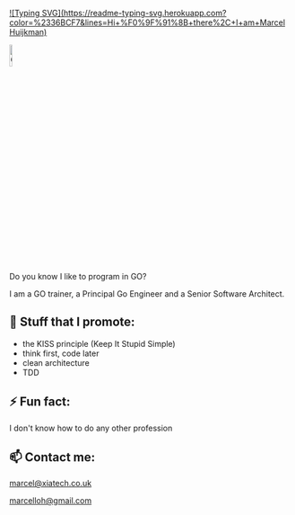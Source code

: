 [![Typing SVG](https://readme-typing-svg.herokuapp.com?color=%2336BCF7&lines=Hi+%F0%9F%91%8B+there%2C+I+am+Marcel Huijkman)](https://git.io/typing-svg)


<img class="Header-logo" src="https://www.bbminfo.com/assets/images/lang-logo/golang.gif" alt="Go" width=10% heigth=10%>

Do you know I like to program in GO?
  
I am a GO trainer, a Principal Go Engineer and a Senior Software Architect.

## 💬  Stuff that I promote:
- the KISS principle (Keep It Stupid Simple)
- think first, code later
- clean architecture
- TDD

## ⚡  Fun fact:
I don't know how to do any other profession

## 📫  Contact me:
marcel@xiatech.co.uk

marcelloh@gmail.com

